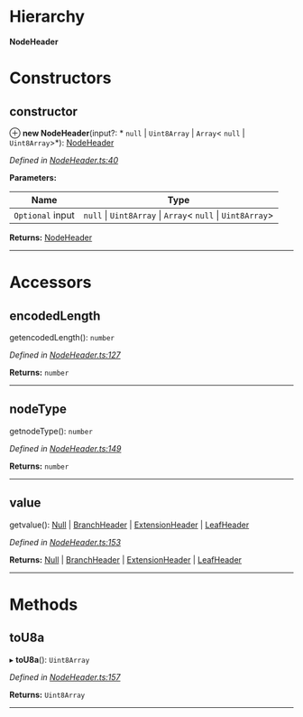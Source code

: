

# Hierarchy

**NodeHeader**

# Constructors

<a id="constructor"></a>

##  constructor

⊕ **new NodeHeader**(input?: * `null` &#124; `Uint8Array` &#124; `Array`< `null` &#124; `Uint8Array`>*): [NodeHeader](_nodeheader_.nodeheader.md)

*Defined in [NodeHeader.ts:40](https://github.com/polkadot-js/common/blob/e5cab29/packages/trie-codec/src/NodeHeader.ts#L40)*

**Parameters:**

| Name | Type |
| ------ | ------ |
| `Optional` input |  `null` &#124; `Uint8Array` &#124; `Array`< `null` &#124; `Uint8Array`>|

**Returns:** [NodeHeader](_nodeheader_.nodeheader.md)

___

# Accessors

<a id="encodedlength"></a>

##  encodedLength

getencodedLength(): `number`

*Defined in [NodeHeader.ts:127](https://github.com/polkadot-js/common/blob/e5cab29/packages/trie-codec/src/NodeHeader.ts#L127)*

**Returns:** `number`

___
<a id="nodetype"></a>

##  nodeType

getnodeType(): `number`

*Defined in [NodeHeader.ts:149](https://github.com/polkadot-js/common/blob/e5cab29/packages/trie-codec/src/NodeHeader.ts#L149)*

**Returns:** `number`

___
<a id="value"></a>

##  value

getvalue():  [Null](_nodeheader_.null.md) &#124; [BranchHeader](_nodeheader_.branchheader.md) &#124; [ExtensionHeader](_nodeheader_.extensionheader.md) &#124; [LeafHeader](_nodeheader_.leafheader.md)

*Defined in [NodeHeader.ts:153](https://github.com/polkadot-js/common/blob/e5cab29/packages/trie-codec/src/NodeHeader.ts#L153)*

**Returns:**  [Null](_nodeheader_.null.md) &#124; [BranchHeader](_nodeheader_.branchheader.md) &#124; [ExtensionHeader](_nodeheader_.extensionheader.md) &#124; [LeafHeader](_nodeheader_.leafheader.md)

___

# Methods

<a id="tou8a"></a>

##  toU8a

▸ **toU8a**(): `Uint8Array`

*Defined in [NodeHeader.ts:157](https://github.com/polkadot-js/common/blob/e5cab29/packages/trie-codec/src/NodeHeader.ts#L157)*

**Returns:** `Uint8Array`

___

